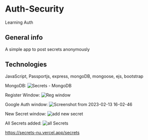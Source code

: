 # Auth-Security
Learning Auth

## General info
A simple app to post secrets anonymously

## Technologies
JavaScript, Passportjs, express, mongoDB, mongoose, ejs, bootstrap


MongoDB:
![Secrets - MongoDB](https://user-images.githubusercontent.com/49255578/218491875-698de6ab-5aca-42ba-9505-eefc78dfec7f.png)

Register Window:
![Reg window](https://user-images.githubusercontent.com/49255578/218492406-7a6de653-a820-4de5-b86d-9f1382420cab.png)

Google Auth window:
![Screenshot from 2023-02-13 16-02-46](https://user-images.githubusercontent.com/49255578/218493778-03ddd402-1385-4a81-82ea-d43ccd8135df.png)

New Secret window:
![add new secret](https://user-images.githubusercontent.com/49255578/218492464-38e27867-b16a-4d55-9493-151a0643512e.png)

All Secrets added:
![all Secrets](https://user-images.githubusercontent.com/49255578/218492475-2f85582e-bea5-4b59-b757-c8b47ffd6b40.png)

https://secrets-nu.vercel.app/secrets
